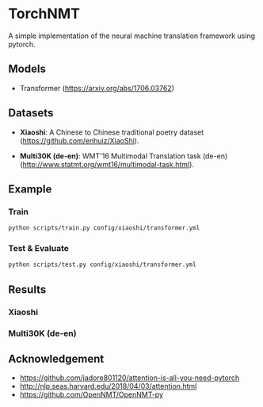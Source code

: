 # TorchNMT

A simple implementation of the neural machine translation framework using pytorch.

## Models

- Transformer (https://arxiv.org/abs/1706.03762)

## Datasets

- **Xiaoshi**: A Chinese to Chinese traditional poetry dataset (https://github.com/enhuiz/XiaoShi).

- **Multi30K (de-en)**: WMT'16 Multimodal Translation task (de-en) (http://www.statmt.org/wmt16/multimodal-task.html).

## Example

### Train

```bash
python scripts/train.py config/xiaoshi/transformer.yml
```

### Test & Evaluate

```bash
python scripts/test.py config/xiaoshi/transformer.yml
```

## Results

### Xiaoshi

### Multi30K (de-en)

## Acknowledgement

- https://github.com/jadore801120/attention-is-all-you-need-pytorch
- http://nlp.seas.harvard.edu/2018/04/03/attention.html
- https://github.com/OpenNMT/OpenNMT-py
